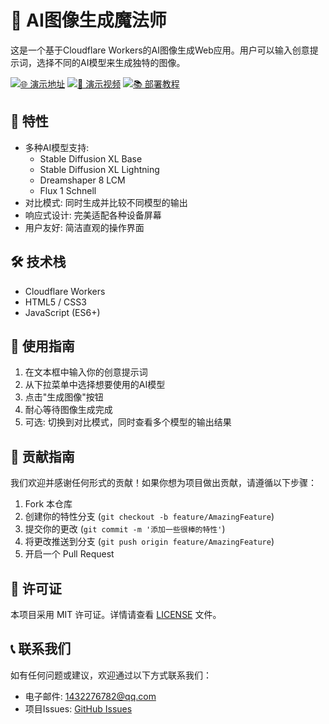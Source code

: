 # 🎨 AI图像生成魔法师

这是一个基于Cloudflare Workers的AI图像生成Web应用。用户可以输入创意提示词，选择不同的AI模型来生成独特的图像。

[![🌐 演示地址](https://img.shields.io/badge/🌐_演示地址-点击访问-blue)](https://test1.c1432276782.workers.dev/) [![🎥 演示视频](https://img.shields.io/badge/🎥_演示视频-观看演示-red)](https://www.bilibili.com/video/BV13N26YREvC) [![📚 部署教程](https://img.shields.io/badge/📚_部署教程-查看指南-green)](https://www.bilibili.com/video/BV15f2zYfEhQ)

## 🚀 特性

- 多种AI模型支持:
  - Stable Diffusion XL Base
  - Stable Diffusion XL Lightning
  - Dreamshaper 8 LCM
  - Flux 1 Schnell
- 对比模式: 同时生成并比较不同模型的输出
- 响应式设计: 完美适配各种设备屏幕
- 用户友好: 简洁直观的操作界面

## 🛠️ 技术栈

- Cloudflare Workers
- HTML5 / CSS3
- JavaScript (ES6+)

## 📝 使用指南

1. 在文本框中输入你的创意提示词
2. 从下拉菜单中选择想要使用的AI模型
3. 点击"生成图像"按钮
4. 耐心等待图像生成完成
5. 可选: 切换到对比模式，同时查看多个模型的输出结果

## 🤝 贡献指南

我们欢迎并感谢任何形式的贡献！如果你想为项目做出贡献，请遵循以下步骤：

1. Fork 本仓库
2. 创建你的特性分支 (`git checkout -b feature/AmazingFeature`)
3. 提交你的更改 (`git commit -m '添加一些很棒的特性'`)
4. 将更改推送到分支 (`git push origin feature/AmazingFeature`)
5. 开启一个 Pull Request

## 📄 许可证

本项目采用 MIT 许可证。详情请查看 [LICENSE](LICENSE) 文件。

## 📞 联系我们

如有任何问题或建议，欢迎通过以下方式联系我们：

- 电子邮件: 1432276782@qq.com
- 项目Issues: [GitHub Issues](https://github.com/PixelPenguin01/ai-image-wizard/issues)
